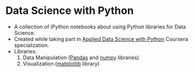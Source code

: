 # Data Science with Python

* A collection of iPython notebooks about using Python libraries for Data Science.
* Created while taking part in [Applied Data Science with Python](https://www.coursera.org/specializations/data-science-python) Coursera specialization.
* Libraries:
  1. Data Manipulation ([Pandas](http://pandas.pydata.org/) and [numpy](http://www.numpy.org) libraries)
  2. Visualization ([matplotlib](https://matplotlib.org/) library)
